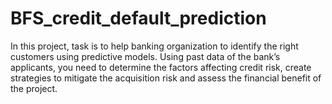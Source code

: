 # BFS_credit_default_prediction
In this project, task is to help banking organization to identify the right customers using predictive models. Using past data of the bank’s applicants, you need to determine the factors affecting credit risk, create strategies to mitigate the acquisition risk and assess the financial benefit of the project.   
